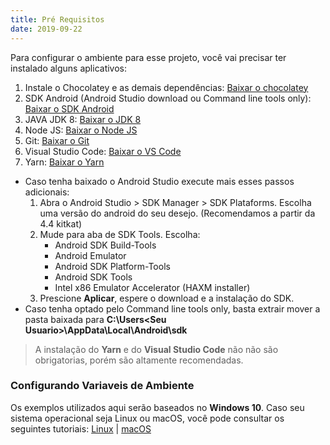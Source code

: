 ```yaml
---
title: Pré Requisitos
date: 2019-09-22
---
```

Para configurar o ambiente para esse projeto, você vai precisar ter instalado alguns aplicativos:

1. Instale o Chocolatey e as demais dependências: [Baixar o chocolatey](https://chocolatey.org/docs/installation)
2. SDK Android (Android Studio download ou Command line tools only): [Baixar o SDK Android](https://developer.android.com/studio/#downloads)
3. JAVA JDK 8: [Baixar o JDK 8](https://www.oracle.com/technetwork/pt/java/javase/downloads/jdk8-downloads-2133151.html)
4. Node JS: [Baixar o Node JS](https://nodejs.org/en/download/)
5. Git:  [Baixar o Git](https://git-scm.com/downloads)
6. Visual Studio Code: [Baixar o VS Code](https://code.visualstudio.com/download)
7. Yarn: [Baixar o Yarn](https://yarnpkg.com/lang/pt-br/docs/install/#windows-stable)

* Caso tenha baixado o Android Studio execute mais esses passos adicionais:
   1. Abra o Android Studio > SDK Manager > SDK Plataforms. Escolha uma versão do android do seu desejo. (Recomendamos a partir da 4.4 kitkat)
   2. Mude para aba de SDK Tools. Escolha:
      * Android SDK Build-Tools
      * Android Emulator
      * Android SDK Platform-Tools
      * Android SDK Tools
      * Intel x86 Emulator Accelerator (HAXM installer)
   3. Prescione **Aplicar**, espere o download e a instalação do SDK.
* Caso tenha optado pelo Command line tools only, basta extrair mover a pasta baixada para **C:\Users\<Seu Usuario>\AppData\Local\Android\sdk**
      
> A instalação do **Yarn** e do **Visual Studio Code** não não são obrigatorias, porém são altamente recomendadas.
### Configurando Variaveis de Ambiente
Os exemplos utilizados aqui serão baseados no **Windows 10**.   Caso seu sistema operacional seja Linux ou macOS, você pode consultar os seguintes tutoriais: [Linux](https://docs.rocketseat.dev/ambiente-react-native/android/linux#configurando-sdk-do-android-no-linux) | [macOS](https://docs.rocketseat.dev/ambiente-react-native/android/macos#configurando-sdk-do-android-no-macos)